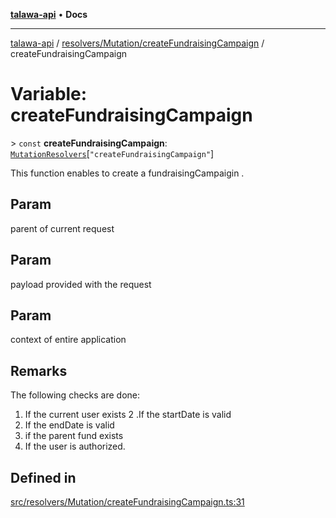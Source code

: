 [**talawa-api**](../../../../README.md) • **Docs**

***

[talawa-api](../../../../modules.md) / [resolvers/Mutation/createFundraisingCampaign](../README.md) / createFundraisingCampaign

# Variable: createFundraisingCampaign

\> `const` **createFundraisingCampaign**: [`MutationResolvers`](../../../../types/generatedGraphQLTypes/type-aliases/MutationResolvers.md)\[`"createFundraisingCampaign"`\]

This function enables to create a fundraisingCampaigin .

## Param

parent of current request

## Param

payload provided with the request

## Param

context of entire application

## Remarks

The following checks are done:
1. If the current user exists
2 .If the startDate is valid
3. If the endDate is valid
4. if the parent fund  exists
5. If the user is authorized.

## Defined in

[src/resolvers/Mutation/createFundraisingCampaign.ts:31](https://github.com/PalisadoesFoundation/talawa-api/blob/7fc9f13527dc6ead651f268e58527dcc279b95bc/src/resolvers/Mutation/createFundraisingCampaign.ts#L31)
